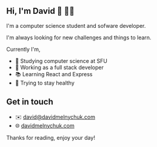 ## Hi, I'm David :wave: :man_technologist:
I'm a computer science student and sofware developer. 

I'm always looking for new challenges and things to learn. 

Currently I'm,
- :school_satchel: Studying computer science at SFU
- :briefcase: Working as a full stack developer
- :books: Learning React and Express
- :runner: Trying to stay healthy 

## Get in touch
- :envelope: david@davidmelnychuk.com
- :globe_with_meridians: [davidmelnychuk.com](https://davidmelnychuk.com/)

Thanks for reading, enjoy your day!
